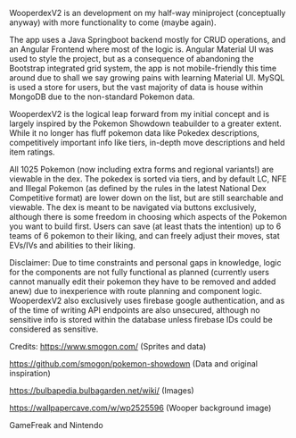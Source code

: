 WooperdexV2 is an development on my half-way miniproject (conceptually anyway) with more functionality to come (maybe again).

The app uses a Java Springboot backend mostly for CRUD operations, and an Angular Frontend where most of the logic is. Angular Material UI was used to style the project, but as a consequence of abandoning the Bootstrap integrated grid system, the app is not mobile-friendly this time around due to shall we say growing pains with learning Material UI. MySQL is used a store for users, but the vast majority of data is house within MongoDB due to the non-standard Pokemon data.

WooperdexV2 is the logical leap forward from my initial concept and is largely inspired by the Pokemon Showdown teabuilder to a greater extent. While it no longer has fluff pokemon data like Pokedex descriptions, competitively important info like tiers, in-depth move descriptions and held item ratings.

All 1025 Pokemon (now including extra forms and regional variants!) are viewable in the dex. The pokedex is sorted via tiers, and by default LC, NFE and Illegal Pokemon (as defined by the rules in the latest National Dex Competitive format) are lower down on the list, but are still searchable and viewable. The dex is meant to be navigated via buttons exclusively, although there is some freedom in choosing which aspects of the Pokemon you want to build first. Users can save (at least thats the intention) up to 6 teams of 6 pokemon to their liking, and can freely adjust their moves, stat EVs/IVs and abilities to their liking.

Disclaimer: Due to time constraints and personal gaps in knowledge, logic for the components are not fully functional as planned (currently users cannot manually edit their pokemon they have to be removed and added anew) due to inexperience with route planning and component logic. WooperdexV2 also exclusively uses firebase google authentication, and as of the time of writing API endpoints are also unsecured, although no sensitive info is stored within the database unless firebase IDs could be considered as sensitive.


Credits:
https://www.smogon.com/ (Sprites and data)

https://github.com/smogon/pokemon-showdown (Data and original inspiration)

https://bulbapedia.bulbagarden.net/wiki/ (Images)

https://wallpapercave.com/w/wp2525596 (Wooper background image)

GameFreak and Nintendo